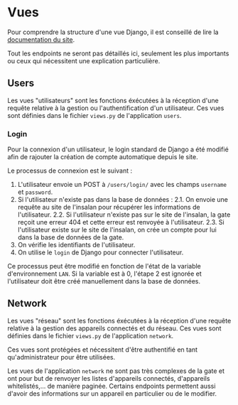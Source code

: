 # Vues

Pour comprendre la structure d'une vue Django, il est conseillé de lire la
[documentation du
site](https://docs.insalan.fr/backend/02-structure/applications/vues.html).

Tout les endpoints ne seront pas détaillés ici, seulement les plus importants ou
ceux qui nécessitent une explication particulière.

## Users

Les vues "utilisateurs" sont les fonctions éxécutées à la réception d'une
requête relative à la gestion ou l'authentification d'un utilisateur. Ces vues
sont définies dans le fichier `views.py` de l'application `users`.

### Login

Pour la connexion d'un utilisateur, le login standard de Django a été modifié
afin de rajouter la création de compte automatique depuis le site.

Le processus de connexion est le suivant :
1. L'utilisateur envoie un POST à `/users/login/` avec les champs `username` et
   `password`.
2. Si l'utilisateur n'existe pas dans la base de données : 2.1. On envoie une
    requête au site de l'insalan pour récupérer les informations de
    l'utilisateur. 2.2. Si l'utilisateur n'existe pas sur le site de l'insalan,
    la gate reçoit une erreur 404 et cette erreur est renvoyée à l'utilisateur.
    2.3. Si l'utilisateur existe sur le site de l'insalan, on crée un compte
    pour lui dans la base de données de la gate.
3. On vérifie les identifiants de l'utilisateur.
4. On utilise le `login` de Django pour connecter l'utilisateur.

Ce processus peut être modifié en fonction de l'état de la variable
d'environnement `LAN`. Si la variable est à 0, l'étape 2 est ignorée et
l'utilisateur doit être créé manuellement dans la base de données.

## Network

Les vues "réseau" sont les fonctions éxécutées à la réception d'une requête
relative à la gestion des appareils connectés et du réseau. Ces vues sont
définies dans le fichier `views.py` de l'application `network`.

Ces vues sont protégées et nécessitent d'être authentifié en tant
qu'administrateur pour être utilisées.

Les vues de l'application `network` ne sont pas très complexes de la gate et ont
pour but de renvoyer les listes d'appareils connectés, d'appareils
whitelistés,... de manière paginée. Certains endpoints permettent aussi d'avoir
des informations sur un appareil en particulier ou de le modifier.
